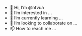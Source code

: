- 👋 Hi, I’m @ntvua
- 👀 I’m interested in ...
- 🌱 I’m currently learning ...
- 💞️ I’m looking to collaborate on ...
- 📫 How to reach me ...

<!---
ntvua/ntvua is a ✨ special ✨ repository because its `README.md` (this file) appears on your GitHub profile.
You can click the Preview link to take a look at your changes.
--->
